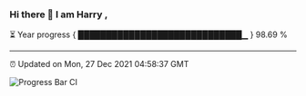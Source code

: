### Hi there 👋 I am Harry , 

⏳ Year progress { █████████████████████████████▁ } 98.69 %

---

⏰ Updated on Mon, 27 Dec 2021 04:58:37 GMT

![Progress Bar CI](https://github.com/duykhang68/duykhang68/workflows/Progress%20Bar%20CI/badge.svg)
